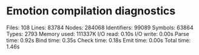 # Emotion compilation diagnostics
Files:           108
Lines:         83784
Nodes:        284068
Identifiers:   99089
Symbols:       63864
Types:          2793
Memory used: 111337K
I/O read:      0.10s
I/O write:     0.00s
Parse time:    0.92s
Bind time:     0.35s
Check time:    0.18s
Emit time:     0.00s
Total time:    1.46s